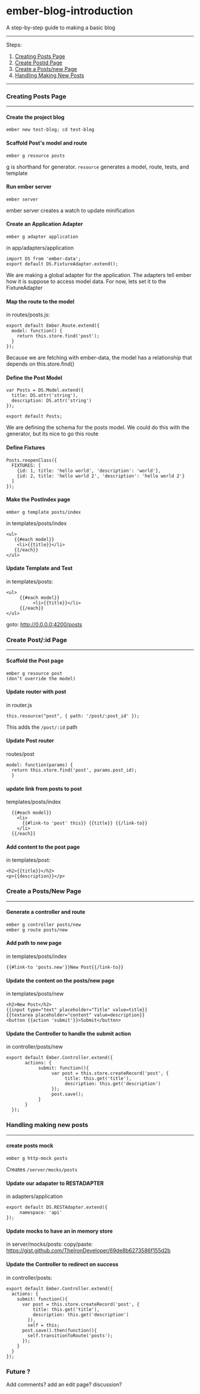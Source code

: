 # ember-blog-introduction
A step-by-step guide to making a basic blog

---

Steps:

1.  [Creating Posts Page](#creating-posts-page)
2.  [Create Postid Page](#create-postid-page)
3.  [Create a Posts/new Page](#create-a-postsnew-page)
4.  [Handling Making New Posts](#handling-making-new-posts)

---

### Creating Posts Page
---

#### Create the project blog
```
ember new test-blog; cd test-blog
```

#### Scaffold Post's model and route
```
ember g resource posts
```
g is shorthand for generator. `resource` generates a model, route, tests, and template

#### Run ember server
```
ember server
```
ember server creates a watch to update minification

#### Create an Application Adapter
```
ember g adapter application
```
in app/adapters/application
```
import DS from 'ember-data';
export default DS.FixtureAdapter.extend();
```
We are making a global adapter for the application.
The adapters tell ember how it is suppose to access model data. For now, lets set it to the FixtureAdapter

#### Map the route to the model
in routes/posts.js:
```
export default Ember.Route.extend({
  model: function() {
    return this.store.find('post');
  }
});
```
Because we are fetching with ember-data, the model has a relationship that depends on this.store.find()

#### Define the Post Model
```
var Posts = DS.Model.extend({
  title: DS.attr('string'),
  description: DS.attr('string')
});

export default Posts;
```
We are defining the schema for the posts model.
We could do this with the generator, but its nice to go this route

#### Define Fixtures
```
Posts.reopenClass({
  FIXTURES: [
    {id: 1, title: 'hello world', 'description': 'world'},
    {id: 2, title: 'hello world 2', 'description': 'hello world 2'}
  ]
});
```

#### Make the PostIndex page
```
ember g template posts/index
```
in templates/posts/index
```
<ul>
   {{#each model}}
    <li>{{title}}</li>
   {{/each}}
</ul>
```

#### Update Template and Test
in templates/posts:
```
<ul>
     {{#each model}}
          <li>{{title}}</li>
     {{/each}}
</ul>
```
goto: http://0.0.0.0:4200/posts

### Create Post/:id Page
---

#### Scaffold the Post page 
```
ember g resource post
(don’t override the model)
```

#### Update router with post
in router.js
```
this.resource("post", { path: '/post/:post_id' });
```
This adds the `/post/:id` path

#### Update Post router
 routes/post
```
model: function(params) {
  return this.store.find('post', params.post_id);
  }
```

#### update link from posts to post
templates/posts/index
```
  {{#each model}}
    <li>
      {{#link-to 'post' this}} {{title}} {{/link-to}}
    </li>
  {{/each}}
```

#### Add content to the post page
in templates/post:
```
<h2>{{title}}</h2>
<p>{{description}}</p>
```


### Create a Posts/New Page
---

#### Generate a controller and route
```
ember g controller posts/new
ember g route posts/new
```
 
#### Add path to new page
in templates/posts/index
```
{{#link-to 'posts.new'}}New Post{{/link-to}}
```

#### Update the content on the posts/new page
in templates/posts/new
```
<h2>New Post</h2>
{{input type="text" placeholder="Title" value=title}}
{{textarea placeholder="content" value=description}}
<button {{action 'submit'}}>Submit</button>
```

#### Update the Controller to handle the submit action
in controller/posts/new
```
export default Ember.Controller.extend({
       actions: {
            submit: function(){
                 var post = this.store.createRecord('post', {
                      title: this.get('title'),
                      description: this.get('description')
                 });
                 post.save();
            }
       }
  });
```

### Handling making new posts
---

#### create posts mock 
```
ember g http-mock posts
```
Creates `/server/mocks/posts`

#### Update our adapater to RESTADAPTER
in adapters/application
```
export default DS.RESTAdapter.extend({
     namespace: 'api'
});
```

#### Update mocks to have an in memory store
in server/mocks/posts:
  copy/paste:
    https://gist.github.com/TheIronDeveloper/69de8b6273586f155d2b
    
#### Update the Controller to redirect on success
in controller/posts: 
```
export default Ember.Controller.extend({
  actions: {
    submit: function(){
      var post = this.store.createRecord('post', {
          title: this.get('title'),
          description: this.get('description')
        }),
        self = this;
      post.save().then(function(){
        self.transitionToRoute('posts');
      });
    }
  }
});
```

### Future ?
Add comments?
add an edit page?
discussion?
